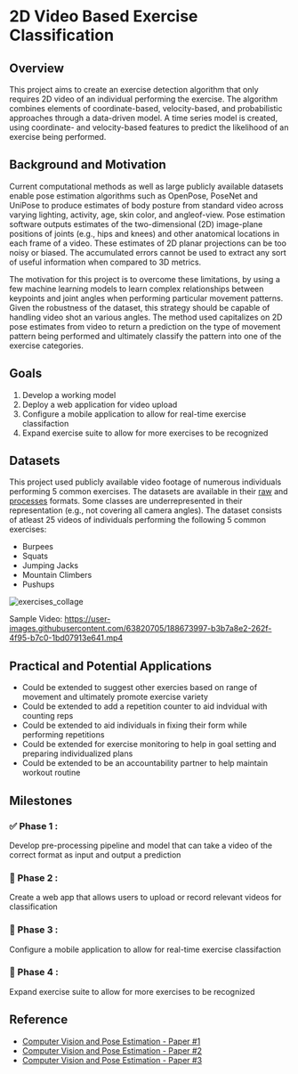 # 2D Video Based Exercise Classification 

## Overview

This project aims to create an exercise detection algorithm that only requires 2D video of an individual performing the exercise. The algorithm combines elements of coordinate-based, velocity-based, and probabilistic approaches through a data-driven model. A time series model is created, using coordinate- and velocity-based features to predict the likelihood of an exercise being performed.

## Background and Motivation

Current computational methods as well as large publicly available datasets enable pose estimation algorithms such as OpenPose, PoseNet and UniPose to produce estimates of body posture from standard video across varying lighting, activity, age, skin color, and angleof-view.  Pose estimation software outputs estimates of the two-dimensional (2D) image-plane positions of joints (e.g., hips and knees) and other anatomical locations in each frame of a video. These estimates of 2D planar projections can be too noisy or biased.  The accumulated errors cannot be used to extract any sort of useful information when compared to 3D metrics.

The motivation for this project is to overcome these limitations, by using a few machine learning models to learn complex relationships between keypoints and joint angles when performing particular movement patterns.  Given the robustness of the dataset, this strategy should be capable of handling video shot an various angles. The method used capitalizes on 2D pose estimates from video to return a prediction on the type of movement pattern being performed and ultimately classify the pattern into one of the exercise categories.

## Goals

1. Develop a working model
2. Deploy a web application for video upload
3. Configure a mobile application to allow for real-time exercise classifaction
4. Expand exercise suite to allow for more exercises to be recognized 

## Datasets

This project used publicly available video footage of numerous individuals performing 5 common exercises. The datasets are available in their [raw](https://drive.google.com/drive/folders/1A9l2agr-vH47Ka-0sNSCWGHg8ZNNzUwJ?usp=sharing) and [processes](https://drive.google.com/drive/folders/1s-H1MJ2RzYzeVfOQikYDZ_T20dsnMDQ8?usp=sharing) formats. Some classes are underrepresented in their representation (e.g., not covering all camera angles). The dataset consists of atleast 25 videos of individuals performing the following 5 common exercises: 

- Burpees
- Squats
- Jumping Jacks
- Mountain Climbers
- Pushups

![exercises_collage](https://user-images.githubusercontent.com/63820705/188683690-c37e7862-db58-4479-86cb-d55682443a7b.jpg)

Sample Video: https://user-images.githubusercontent.com/63820705/188673997-b3b7a8e2-262f-4f95-b7c0-1bd07913e641.mp4

## Practical and Potential Applications

- Could be extended to suggest other exercies based on range of movement and ultimately promote exercise variety
- Could be extended to add a repetition counter to aid indvidual with counting reps
- Could be extended to aid individuals in fixing their form while performing repetitions
- Could be extended for exercise monitoring to help in goal setting and preparing individualized plans
- Could be extended to be an accountability partner to help maintain workout routine
  
## Milestones

### :white_check_mark: Phase 1 :
Develop pre-processing pipeline and model that can take a video of the correct format as input and output a prediction

### :white_square_button: Phase 2 :
Create a web app that allows users to upload or record relevant videos for classification

### :white_square_button: Phase 3 : 
Configure a mobile application to allow for real-time exercise classifaction

### :white_square_button: Phase 4 :
Expand exercise suite to allow for more exercises to be recognized 

## Reference

- [Computer Vision and Pose Estimation - Paper #1](https://arxiv.org/pdf/2005.03194.pdf)
- [Computer Vision and Pose Estimation - Paper #2](https://www.researchgate.net/publication/333625301_Workout_Type_Recognition_and_Repetition_Counting_with_CNNs_from_3D_Acceleration_Sensed_on_the_Chest)
- [Computer Vision and Pose Estimation - Paper #3](https://eprints.leedsbeckett.ac.uk/id/eprint/5932/1/AutomaticRecognitionofPhysicalExercisesPerformedbyStrokeSurvivorstoImproveRemoteRehabilitationAM-MONEKOSSO.pdf)

